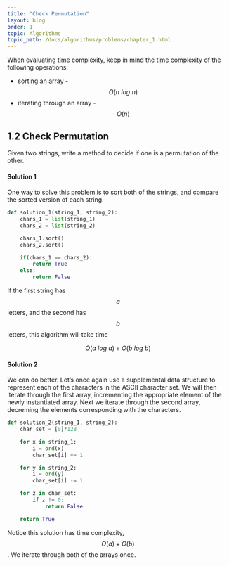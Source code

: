 ```yaml
---
title: "Check Permutation"
layout: blog
order: 1
topic: Algorithms
topic_path: /docs/algorithms/problems/chapter_1.html
---
```

When evaluating time complexity, keep in mind the time complexity of the following operations:

* sorting an array - $$ O(n \ log \ n) $$
* iterating through an array -  $$ O(n) $$

## 1.2 Check Permutation
Given two strings, write a method to decide if one is a permutation of the other.

#### Solution 1
One way to solve this problem is to sort both of the strings, and compare the sorted version of each string.

```python
def solution_1(string_1, string_2):
    chars_1 = list(string_1)
    chars_2 = list(string_2)

    chars_1.sort()
    chars_2.sort()

    if(chars_1 == chars_2):
        return True
    else:
        return False
```

If the first string has $$ a $$ letters, and the second has $$ b $$ letters, this algorithm will take time

$$
O(a \ log \ a) + O(b \ log \ b)
$$

#### Solution 2
We can do better. Let’s once again use a supplemental data structure to represent each of the characters in the ASCII character set. We will then iterate through the first array, incrementing the appropriate element of the newly instantiated array. Next we iterate through the second array, decreming the elements corresponding with the characters.

```python
def solution_2(string_1, string_2):
    char_set = [0]*128

    for x in string_1:
        i = ord(x)
        char_set[i] += 1

    for y in string_2:
        i = ord(y)
        char_set[i] -= 1

    for z in char_set:
        if z != 0:
            return False

    return True
```

Notice this solution has time complexity, $$ O(a) + O(b) $$. We iterate through both of the arrays once.